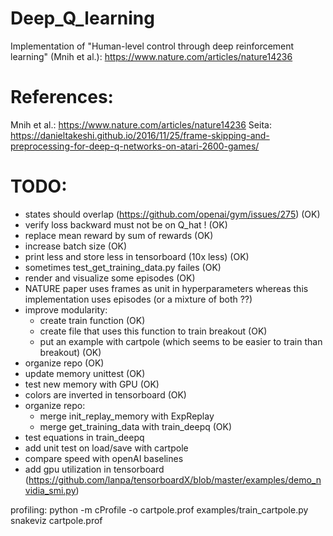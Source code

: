 # Deep_Q_learning
Implementation of "Human-level control through deep reinforcement learning" (Mnih et al.): https://www.nature.com/articles/nature14236

# References:
Mnih et al.: https://www.nature.com/articles/nature14236
Seita: https://danieltakeshi.github.io/2016/11/25/frame-skipping-and-preprocessing-for-deep-q-networks-on-atari-2600-games/

# TODO:
- states should overlap (https://github.com/openai/gym/issues/275) (OK)
- verify loss backward must not be on Q_hat ! (OK)
- replace mean reward by sum of rewards (OK)
- increase batch size (OK)
- print less and store less in tensorboard (10x less) (OK)
- sometimes test_get_training_data.py failes (OK)
- render and visualize some episodes (OK)
- NATURE paper uses frames as unit in hyperparameters whereas this implementation uses episodes (or a mixture of both ??)
- improve modularity:
    - create train function (OK)
    - create file that uses this function to train breakout (OK)
    - put an example with cartpole (which seems to be easier to train than breakout) (OK)
- organize repo (OK)
- update memory unittest (OK)
- test new memory with GPU (OK)
- colors are inverted in tensorboard (OK)
- organize repo:
    - merge init_replay_memory with ExpReplay
    - merge get_training_data with train_deepq (OK)
- test equations in train_deepq
- add unit test on load/save with cartpole
- compare speed with openAI baselines
- add gpu utilization in tensorboard (https://github.com/lanpa/tensorboardX/blob/master/examples/demo_nvidia_smi.py)

profiling:
python -m cProfile -o cartpole.prof examples/train_cartpole.py
snakeviz cartpole.prof